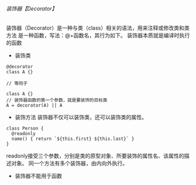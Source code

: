 ###### 装饰器【Decorator】

装饰器（Decorator）是一种与类（class）相关的语法，用来注释或修改类和类方法
是一种函数，写法：@+函数名，其行为如下。
装饰器本质就是编译时执行的函数

- 装饰类

```
@decorator
class A {}

// 等同于

class A {}
// 装饰器函数的第一个参数，就是要装饰的目标类
A = decorator(A) || A
```

- 装饰方法
  装饰器不仅可以装饰类，还可以装饰类的属性。

```
class Person {
  @readonly
  name() { return `${this.first} ${this.last}` }
}
```
readonly接受三个参数，分别是类的原型对象、所要装饰的属性名、该属性的描述对象。
同一个方法有多个装饰器，由内向外执行。

- 装饰器不能用于函数